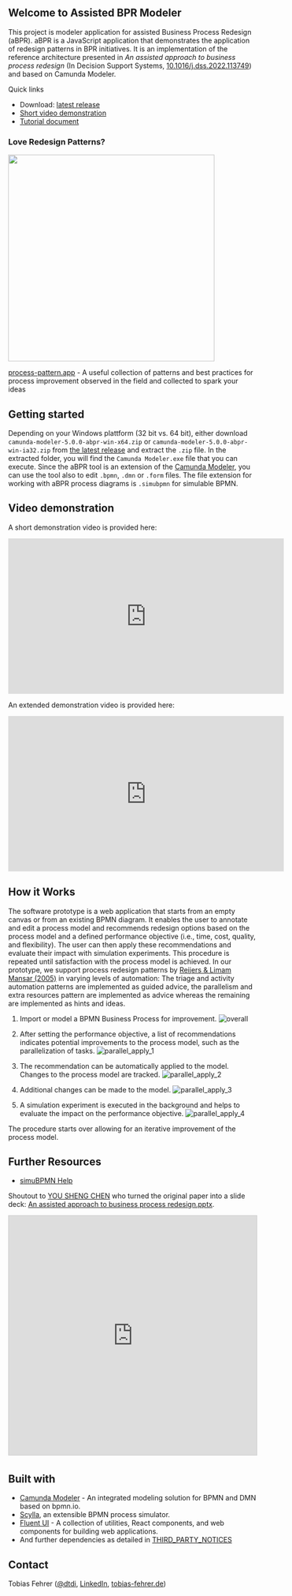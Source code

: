## Welcome to Assisted BPR Modeler

This project is modeler application for assisted Business Process Redesign (aBPR). aBPR is a JavaScript application that demonstrates the application of redesign patterns in BPR initiatives. It is an implementation of the reference architecture presented in *An assisted approach to business process redesign* (In Decision Support Systems, [10.1016/j.dss.2022.113749](https://doi.org/10.1016/j.dss.2022.113749)) and based on Camunda Modeler.

Quick links
- Download: [latest release](https://github.com/dtdi/assisted-bpr-modeler/releases/latest)
- [Short video demonstration](https://www.youtube.com/watch?v=HwXtz2mDHLw)
- [Tutorial document](https://github.com/dtdi/assisted-bpr-modeler/blob/gh-pages/aBPR%20Tutorial.pdf) 

### Love Redesign Patterns?

[<img src="https://dtdi.de/ads/assisted-bpr-modeler.png" width="419px" />](https://dtdi.de/gh-ads.php?repo=assisted-bpr-modeler)

[process-pattern.app](https://dtdi.de/gh-ads.php?repo=assisted-bpr-modeler) - A useful collection of patterns and best practices for process improvement observed in the field and collected to spark your ideas

## Getting started

Depending on your Windows plattform (32 bit vs. 64 bit), either download `camunda-modeler-5.0.0-abpr-win-x64.zip` or `camunda-modeler-5.0.0-abpr-win-ia32.zip` from [the latest release](https://github.com/dtdi/assisted-bpr-modeler/releases/latest) and extract the `.zip` file. In the extracted folder, you will find the `Camunda Modeler.exe` file that you can execute. Since the aBPR tool is an extension of the [Camunda Modeler](https://github.com/camunda/camunda-modeler), you can use the tool also to edit `.bpmn`, `.dmn` or `.form` files. The file extension for working with aBPR process diagrams is `.simubpmn` for simulable BPMN. 

## Video demonstration

A short demonstration video is provided here:

<iframe width="560" height="315" src="https://www.youtube.com/embed/HwXtz2mDHLw" title="YouTube video player" frameborder="0" allow="accelerometer; clipboard-write; encrypted-media; gyroscope; picture-in-picture" allowfullscreen></iframe>

An extended demonstration video is provided here:

<iframe src="https://www.youtube.com/embed/VqrHj7RaFXQ" 
    width="560" 
    height="315"
    frameborder="0" 
    allow="accelerometer; clipboard-write; encrypted-media; gyroscope; picture-in-picture"
    allowfullscreen>
</iframe>

## How it Works

The software prototype is a web application that starts from an empty canvas or from an existing BPMN diagram. It enables the user to annotate and edit a process model and recommends redesign options based on the process model and a defined performance objective (i.e., time, cost, quality, and flexibility). The user can then apply these recommendations and evaluate their impact with simulation experiments. This procedure is repeated until satisfaction with the process model is achieved. 
In our prototype, we support process redesign patterns by [Reijers & Limam Mansar (2005)](https://doi.org/10.1016/j.omega.2004.04.012) in varying levels of automation: The triage and activity automation patterns are implemented as guided advice, the parallelism and extra resources pattern are implemented as advice whereas the remaining are implemented as hints and ideas. 

1) Import or model a BPMN Business Process for improvement. 
![overall](https://user-images.githubusercontent.com/922917/125649915-accff879-538b-47b5-b75e-6a1ee47913ef.PNG)

2) After setting the performance objective, a list of recommendations indicates potential improvements to the process model, such as the parallelization of tasks.
![parallel_apply_1](https://user-images.githubusercontent.com/922917/125649930-efb88ab1-22aa-494a-a330-1e97e87995e9.png)

3) The recommendation can be automatically applied to the model. Changes to the process model are tracked. 
![parallel_apply_2](https://user-images.githubusercontent.com/922917/125649944-6f710924-63a5-4e76-b3a3-c8880f373e05.png)

4) Additional changes can be made to the model. 
![parallel_apply_3](https://user-images.githubusercontent.com/922917/125649954-d6c17dae-dd0b-4450-b59f-2153e45113f4.png)

5) A simulation experiment is executed in the background and helps to evaluate the impact on the performance objective. 
![parallel_apply_4](https://user-images.githubusercontent.com/922917/125649959-03ea9fc5-5403-463d-8a26-cd63f2755d11.png)

The procedure starts over allowing for an iterative improvement of the process model. 

## Further Resources

- [simuBPMN Help](simu-bpmn)

Shoutout to [YOU SHENG CHEN](https://www.slideshare.net/ssuserff66e5) who turned the original paper into a slide deck: [An assisted approach to business process redesign.pptx](https://www.slideshare.net/ssuserff66e5/an-assisted-approach-to-business-process-redesignpptx).

<iframe src="https://www.slideshare.net/slideshow/embed_code/key/jC2223Zu2GpcVR" width="595" height="485" frameborder="0" marginwidth="0" marginheight="0" scrolling="no" style="border:1px solid #CCC; border-width:1px; margin-bottom:5px; max-width: 100%;" allowfullscreen> </iframe> 

## Built with

* [Camunda Modeler](https://github.com/camunda/camunda-modeler) - An integrated modeling solution for BPMN and DMN based on bpmn.io.
* [Scylla](https://github.com/bptlab/scylla), an extensible BPMN process simulator. 
* [Fluent UI](https://github.com/microsoft/fluentui) -  A collection of utilities, React components, and web components for building web applications.
* And further dependencies as detailed in [THIRD_PARTY_NOTICES](https://github.com/dtdi/assisted-bpr-modeler/blob/v5.0.0-abpr/THIRD_PARTY_NOTICES)

## Contact

Tobias Fehrer ([@dtdi](https://twitter.com/dtdi_), [LinkedIn](https://www.linkedin.com/in/tobiasfehrer/), [tobias-fehrer.de](https://tobias-fehrer.de))
